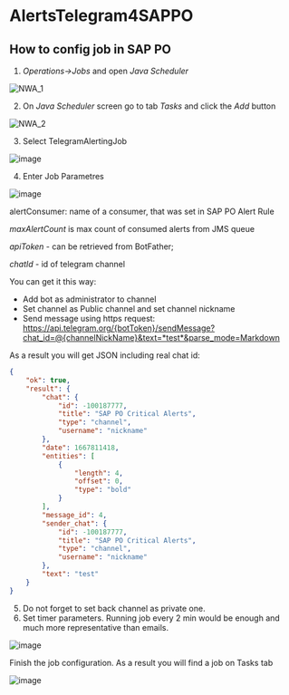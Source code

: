 # AlertsTelegram4SAPPO


## How to config job in SAP PO

1. *Operations->Jobs* and open *Java Scheduler*
    
![NWA_1](https://user-images.githubusercontent.com/7569642/207361440-127bc192-8ba2-460d-b735-73b575554b49.png)


2. On *Java Scheduler* screen go to tab *Tasks* and click the *Add* button
    
![NWA_2](https://user-images.githubusercontent.com/7569642/207361501-b9d6cf7e-45ef-4ade-b66d-43701a620d56.png)

3. Select TelegramAlertingJob

![image](https://user-images.githubusercontent.com/7569642/207358318-f7d7dd3f-61e6-4e9a-aff0-c9605c39af0d.png)

4. Enter Job Parametres    

![image](https://user-images.githubusercontent.com/7569642/207359407-0c241b4d-9214-42b4-892c-4e3d0c7067c4.png)

alertConsumer: name of a consumer, that was set in SAP PO Alert Rule

*maxAlertCount* is max count of consumed alerts from JMS queue

*apiToken* - can be retrieved from BotFather; 

*chatId* - id of telegram channel

You can get it this way: 

- Add bot as administrator to channel
- Set channel as Public channel and set channel nickname
- Send message using https request: https://api.telegram.org/{botToken}/sendMessage?chat_id=@{channelNickName}&text=*test*&parse_mode=Markdown 

As a result you will get JSON including real chat id:

```json
{
    "ok": true,
    "result": {
        "chat": {
            "id": -100187777,
            "title": "SAP PO Critical Alerts",
            "type": "channel",
            "username": "nickname"
        },
        "date": 1667811418,
        "entities": [
            {
                "length": 4,
                "offset": 0,
                "type": "bold"
            }
        ],
        "message_id": 4,
        "sender_chat": {
            "id": -100187777,
            "title": "SAP PO Critical Alerts",
            "type": "channel",
            "username": "nickname"
        },
        "text": "test"
    }
}
```

5. Do not forget to set back channel as private one.
6. Set timer parameters. Running job every 2 min would be enough and much more representative than emails.

![image](https://user-images.githubusercontent.com/7569642/207364908-e8e73ec7-2e1f-45dc-95ee-4481c43fff73.png)


Finish the job configuration. As a result you will find a job on Tasks tab

![image](https://user-images.githubusercontent.com/7569642/207365733-63daeb4a-bab0-498d-a1ce-4457e5e2e06f.png)


